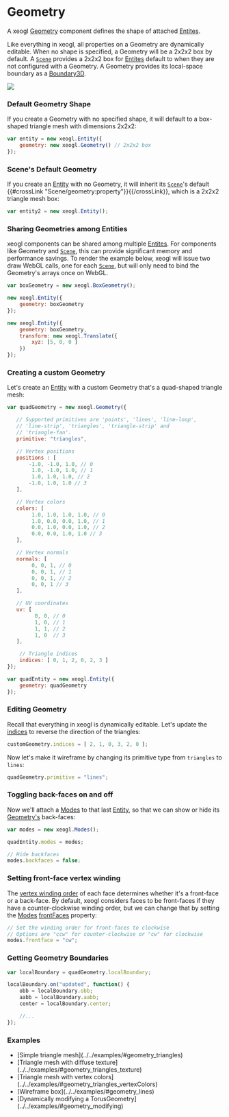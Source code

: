 # Geometry

A xeogl [Geometry](http://xeogl.org/docs/classes/Geometry.html) component defines the shape of attached [Entites](http://xeogl.org/docs/classes/Entity.html).

Like everything in xeogl, all properties on a Geometry are dynamically editable. When no shape is specified, a Geometry will be a 2x2x2 box by default. A [````Scene````](http://xeogl.org/docs/classes/Scene.html) provides a 2x2x2 box for [Entites](http://xeogl.org/docs/classes/Entity.html) default to when they are not configured with a Geometry. A Geometry provides its local-space boundary as a [Boundary3D](http://xeogl.org/docs/classes/Boundary3D.html).

<img src="http://xeogl.org/assets/images/Geometry.png"></img>

### Default Geometry Shape

 If you create a Geometry with no specified shape, it will default to a box-shaped triangle mesh with dimensions 2x2x2:

```` javascript 
var entity = new xeogl.Entity({ 
    geometry: new xeogl.Geometry() // 2x2x2 box
}); 
````

### Scene's Default Geometry

 If you create an [Entity](http://xeogl.org/docs/classes/Entity.html) with no Geometry, it will inherit its [````Scene````](http://xeogl.org/docs/classes/Scene.html)'s default {{#crossLink "Scene/geometry:property"}}{{/crossLink}}, which is a 2x2x2 triangle mesh box:

```` javascript 
var entity2 = new xeogl.Entity(); 
````

### Sharing Geometries among Entities

 xeogl components can be shared among multiple [Entites](http://xeogl.org/docs/classes/Entity.html). For components like Geometry and [````Scene````](http://xeogl.org/docs/classes/Texture.html), this can provide significant memory and performance savings. To render the example below, xeogl will issue two draw WebGL calls, one for each [````Scene````](http://xeogl.org/docs/classes/Entity.html), but will only need to bind the Geometry's arrays once on WebGL.

```` javascript  
var boxGeometry = new xeogl.BoxGeometry();

new xeogl.Entity({ 
    geometry: boxGeometry 
});

new xeogl.Entity({ 
    geometry: boxGeometry, 
    transform: new xeogl.Translate({ 
        xyz: [5, 0, 0 ]
    }) 
}); 
````

### Creating a custom Geometry

Let's create an [Entity](http://xeogl.org/docs/classes/Entity.html) with a custom Geometry that's a quad-shaped triangle mesh:

 ```` javascript  
var quadGeometry = new xeogl.Geometry({

    // Supported primitives are 'points', 'lines', 'line-loop', 
    // 'line-strip', 'triangles', 'triangle-strip' and 
    // 'triangle-fan'.
    primitive: "triangles",

    // Vertex positions  
    positions : [ 
        -1.0, -1.0, 1.0, // 0 
         1.0, -1.0, 1.0, // 1 
         1.0, 1.0, 1.0, // 2 
        -1.0, 1.0, 1.0 // 3 
    ],

    // Vertex colors  
    colors: [ 
         1.0, 1.0, 1.0, 1.0, // 0 
         1.0, 0.0, 0.0, 1.0, // 1 
         0.0, 1.0, 0.0, 1.0, // 2 
         0.0, 0.0, 1.0, 1.0 // 3 
    ],

    // Vertex normals  
    normals: [ 
         0, 0, 1, // 0 
         0, 0, 1, // 1 
         0, 0, 1, // 2 
         0, 0, 1 // 3 
    ],

    // UV coordinates  
    uv: [ 
          0, 0, // 0 
          1, 0, // 1 
          1, 1, // 2 
          1, 0  // 3 
    ],

     // Triangle indices  
     indices: [ 0, 1, 2, 0, 2, 3 ]
 });

 var quadEntity = new xeogl.Entity({ 
     geometry: quadGeometry 
 });  
````

### Editing Geometry

 Recall that everything in xeogl is dynamically editable. Let's update the [indices](http://xeogl.org/docs/classes/Geometry.html#property_indices) to reverse the direction of the triangles:

 ````javascript  
customGeometry.indices = [ 2, 1, 0, 3, 2, 0 ];  
````

 Now let's make it wireframe by changing its primitive type from ````triangles```` to ````lines````:

 ````javascript  
 quadGeometry.primitive = "lines";  
 ````

### Toggling back-faces on and off

 Now we'll attach a [Modes](http://xeogl.org/docs/classes/Modes.html) to that last [Entity](http://xeogl.org/docs/classes/Entity.html), so that we can show or hide its [Geometry's](http://xeogl.org/docs/classes/Geometry.html) back-faces:

 ```` javascript  
 var modes = new xeogl.Modes();

 quadEntity.modes = modes;

 // Hide backfaces
 modes.backfaces = false;  
 ````

### Setting front-face vertex winding

 The <a href="https://www.opengl.org/wiki/Face_Culling" target="other">vertex winding order</a> of each face determines whether it's a front-face or a back-face. By default, xeogl considers faces to be front-faces if they have a counter-clockwise winding order, but we can change that by setting the [Modes](http://xeogl.org/docs/classes/Modes.html) [frontFaces](http://xeogl.org/docs/classes/Modes.html#property_frontface) property:

 ````javascript  
 // Set the winding order for front-faces to clockwise  
 // Options are "ccw" for counter-clockwise or "cw" for clockwise
 modes.frontface = "cw";  
 ````

### Getting Geometry Boundaries

````javascript  
var localBoundary = quadGeometry.localBoundary;

localBoundary.on("updated", function() { 
    obb = localBoundary.obb;  
    aabb = localBoundary.aabb;  
    center = localBoundary.center;

    //...  
}); 
 ````

### Examples 
<ul> <li>[Simple triangle mesh](../../examples/#geometry_triangles)</li> <li>[Triangle mesh with diffuse texture](../../examples/#geometry_triangles_texture)</li> <li>[Triangle mesh with vertex colors](../../examples/#geometry_triangles_vertexColors)</li> <li>[Wireframe box](../../examples/#geometry_lines)</li> <li>[Dynamically modifying a TorusGeometry](../../examples/#geometry_modifying)</li> </ul>
